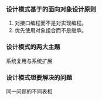 ### 设计模式基于的面向对象设计原则
1. 对接口编程而不是对实现编程。
2. 优先使用对象组合而不是继承。

### 设计模式的两大主题
系统复用与系统扩展

### 设计模式想要解决的问题
同一问题的不同表相
